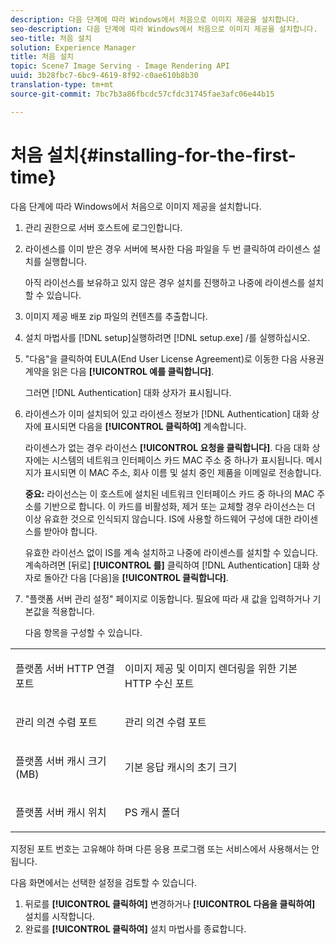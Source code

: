 ```yaml
---
description: 다음 단계에 따라 Windows에서 처음으로 이미지 제공을 설치합니다.
seo-description: 다음 단계에 따라 Windows에서 처음으로 이미지 제공을 설치합니다.
seo-title: 처음 설치
solution: Experience Manager
title: 처음 설치
topic: Scene7 Image Serving - Image Rendering API
uuid: 3b28fbc7-6bc9-4619-8f92-c0ae610b8b30
translation-type: tm+mt
source-git-commit: 7bc7b3a86fbcdc57cfdc31745fae3afc06e44b15

---
```



# 처음 설치{#installing-for-the-first-time}

다음 단계에 따라 Windows에서 처음으로 이미지 제공을 설치합니다.

1. 관리 권한으로 서버 호스트에 로그인합니다.
1. 라이센스를 이미 받은 경우 서버에 복사한 다음 파일을 두 번 클릭하여 라이센스 설치를 실행합니다.

   아직 라이선스를 보유하고 있지 않은 경우 설치를 진행하고 나중에 라이센스를 설치할 수 있습니다.
1. 이미지 제공 배포 zip 파일의 컨텐츠를 추출합니다.
1. 설치 마법사를 [!DNL setup]실행하려면 [!DNL setup.exe] /를 실행하십시오.
1. &quot;다음&quot;을 클릭하여 EULA(End User License Agreement)로 이동한 다음 사용권 계약을 읽은 다음 **[!UICONTROL 예를 클릭합니다]**.

   그러면 [!DNL Authentication] 대화 상자가 표시됩니다.
1. 라이센스가 이미 설치되어 있고 라이센스 정보가 [!DNL Authentication] 대화 상자에 표시되면 다음을 **[!UICONTROL 클릭하여]** 계속합니다.

   라이센스가 없는 경우 라이선스 **[!UICONTROL 요청을 클릭합니다]**. 다음 대화 상자에는 시스템의 네트워크 인터페이스 카드 MAC 주소 중 하나가 표시됩니다. 메시지가 표시되면 이 MAC 주소, 회사 이름 및 설치 중인 제품을 이메일로 전송합니다.

   **중요:** 라이선스는 이 호스트에 설치된 네트워크 인터페이스 카드 중 하나의 MAC 주소를 기반으로 합니다. 이 카드를 비활성화, 제거 또는 교체할 경우 라이선스는 더 이상 유효한 것으로 인식되지 않습니다. IS에 사용할 하드웨어 구성에 대한 라이센스를 받아야 합니다.

   유효한 라이선스 없이 IS를 계속 설치하고 나중에 라이센스를 설치할 수 있습니다. 계속하려면 [뒤로] **[!UICONTROL 를]** 클릭하여 [!DNL Authentication] 대화 상자로 돌아간 다음 [다음]을 **[!UICONTROL 클릭합니다]**.
1. &quot;플랫폼 서버 관리 설정&quot; 페이지로 이동합니다. 필요에 따라 새 값을 입력하거나 기본값을 적용합니다.

   다음 항목을 구성할 수 있습니다.

<table id="table_AA5D7674BBBE4AD4B373066AEF413FFD"> 
 <tbody> 
  <tr> 
   <td> <p> 플랫폼 서버 HTTP 연결 포트 </p> </td> 
   <td> <p>이미지 제공 및 이미지 렌더링을 위한 기본 HTTP 수신 포트 </p> </td> 
  </tr> 
  <tr> 
   <td> <p> 관리 의견 수렴 포트 </p> </td> 
   <td> <p>관리 의견 수렴 포트 </p> </td> 
  </tr> 
  <tr> 
   <td> <p> 플랫폼 서버 캐시 크기(MB) </p> </td> 
   <td> <p>기본 응답 캐시의 초기 크기 </p> </td> 
  </tr> 
  <tr> 
   <td> <p> 플랫폼 서버 캐시 위치 </p> </td> 
   <td> <p>PS 캐시 폴더 </p> </td> 
  </tr> 
 </tbody> 
</table>

지정된 포트 번호는 고유해야 하며 다른 응용 프로그램 또는 서비스에서 사용해서는 안됩니다.

다음 화면에서는 선택한 설정을 검토할 수 있습니다.
1. 뒤로를 **[!UICONTROL 클릭하여]** 변경하거나 **[!UICONTROL 다음을 클릭하여]** 설치를 시작합니다.
1. 완료를 **[!UICONTROL 클릭하여]** 설치 마법사를 종료합니다.
